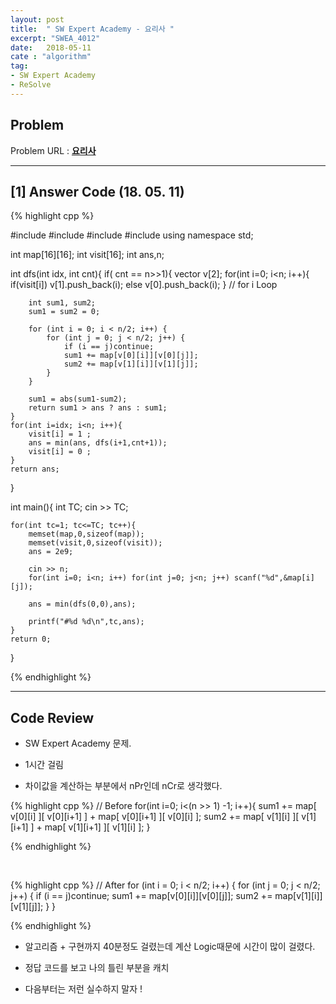 ```yaml
---
layout: post
title:  " SW Expert Academy - 요리사 "
excerpt: "SWEA_4012"
date:   2018-05-11
cate : "algorithm"
tag:
- SW Expert Academy
- ReSolve
---
```


## Problem 
Problem URL : **[요리사](https://www.swexpertacademy.com/main/code/problem/problemDetail.do?contestProbId=AWIeUtVakTMDFAVH)**

---

## [1] Answer Code (18. 05. 11)

{% highlight cpp %}

#include<iostream>
#include<vector>
#include<cstring>
#include<algorithm>
using namespace std;

int map[16][16];
int visit[16];
int ans,n;

int dfs(int idx, int cnt){
    if( cnt == n>>1){
        vector<int> v[2];
        for(int i=0; i<n; i++){
            if(visit[i]) v[1].push_back(i); else v[0].push_back(i);
        } // for i Loop
        
        int sum1, sum2;
        sum1 = sum2 = 0;
        
        for (int i = 0; i < n/2; i++) {
            for (int j = 0; j < n/2; j++) {
                if (i == j)continue;
                sum1 += map[v[0][i]][v[0][j]];
                sum2 += map[v[1][i]][v[1][j]];
            }
        }
        
        sum1 = abs(sum1-sum2);
        return sum1 > ans ? ans : sum1;
    }
    for(int i=idx; i<n; i++){
        visit[i] = 1 ;
        ans = min(ans, dfs(i+1,cnt+1));
        visit[i] = 0 ;
    }
    return ans;
}


int main(){
    int TC;
    cin >> TC;
    
    for(int tc=1; tc<=TC; tc++){
        memset(map,0,sizeof(map));
        memset(visit,0,sizeof(visit));
        ans = 2e9;
        
        cin >> n;
        for(int i=0; i<n; i++) for(int j=0; j<n; j++) scanf("%d",&map[i][j]);
        
        ans = min(dfs(0,0),ans);

        printf("#%d %d\n",tc,ans);
    }
    return 0;
}



{% endhighlight %}



---

## Code Review

* SW Expert Academy 문제.

* 1시간 걸림

* 차이값을 계산하는 부분에서 nPr인데 nCr로 생각했다. 


{% highlight cpp %}
// Before
    for(int i=0; i<(n >> 1) -1; i++){
        sum1 += map[ v[0][i] ][ v[0][i+1] ] + map[ v[0][i+1] ][ v[0][i] ];
        sum2 += map[ v[1][i] ][ v[1][i+1] ] + map[ v[1][i+1] ][ v[1][i] ];
    }

{% endhighlight %}

<br>

{% highlight cpp %}
 // After
    for (int i = 0; i < n/2; i++) {
        for (int j = 0; j < n/2; j++) {
            if (i == j)continue;
            sum1 += map[v[0][i]][v[0][j]];
            sum2 += map[v[1][i]][v[1][j]];
        }
    }

{% endhighlight %}

* 알고리즘 + 구현까지 40분정도 걸렸는데 계산 Logic때문에 시간이 많이 걸렸다.

* 정답 코드를 보고 나의 틀린 부분을 캐치

* 다음부터는 저런 실수하지 말자 !




